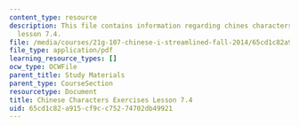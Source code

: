 ```yaml
---
content_type: resource
description: This file contains information regarding chines characters exercises
  lesson 7.4.
file: /media/courses/21g-107-chinese-i-streamlined-fall-2014/65cd1c82a915cf9cc75274702db49921_MIT21G_107F14_L7_st4_7.4.pdf
file_type: application/pdf
learning_resource_types: []
ocw_type: OCWFile
parent_title: Study Materials
parent_type: CourseSection
resourcetype: Document
title: Chinese Characters Exercises Lesson 7.4
uid: 65cd1c82-a915-cf9c-c752-74702db49921
---
```

